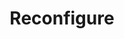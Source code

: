 ---
title: Reconfigure
menu:
  docs_{{ .version }}:
    identifier: rm-reconfigure
    name: Reconfigure
    parent: rm-guides
    weight: 80
menu_name: docs_{{ .version }}
---